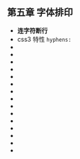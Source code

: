 <!--
 * @Author: your name
 * @Date: 2021-07-11 09:54:45
 * @LastEditTime: 2021-07-11 09:57:45
 * @LastEditors: Please set LastEditors
 * @Description: In User Settings Edit
 * @FilePath: \notes\study notes\css-study\css-style5.md
-->

## 第五章 字体排印

-   **连字符断行**
-   css3 特性 `hyphens: `
-
-
-
-
-
-
-
-
-
-
-
-
-
-
-
